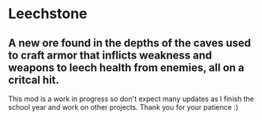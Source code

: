# Leechstone

## A new ore found in the depths of the caves used to craft armor that inflicts weakness and weapons to leech health from enemies, all on a critcal hit.

This mod is a work in progress so don't expect many updates as I finish the school year and work on other projects. Thank you for your patience :)
